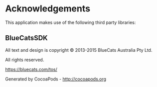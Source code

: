 # Acknowledgements
This application makes use of the following third party libraries:

## BlueCatsSDK

All text and design is copyright © 2013-2015 BlueCats Australia Pty Ltd.

All rights reserved.

https://bluecats.com/tos/

Generated by CocoaPods - http://cocoapods.org
